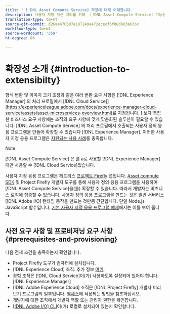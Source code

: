 ```yaml
---
title: ' [!DNL Asset Compute Service] 확장에 대해 이해합니다.'
description: 사용자 지정 자산 처리를 위해  [!DNL Asset Compute Service] 기능을 확장하는 시기와 방법.
translation-type: tm+mt
source-git-commit: d26ae470507e187249a472ececf5f08d803a636c
workflow-type: tm+mt
source-wordcount: '259'
ht-degree: 0%

---
```



# 확장성 소개 {#introduction-to-extensibilty}

형식 변환 및 이미지 크기 조정과 같은 여러 변환 요구 사항은  [!DNL Experience Manager] 의 처리 프로필에서 [!DNL Cloud Service]](https://experienceleague.adobe.com/docs/experience-manager-cloud-service/assets/asset-microservices-overview.html)로 지정됩니다. [ 보다 복잡한 비즈니스 요구 사항에는 조직의 요구 사항에 맞게 맞춤화된 솔루션이 필요할 수 있습니다. [!DNL Asset Compute Service] 의 처리 프로필에서 호출되는 사용자 정의 응용 프로그램을 만들어 확장할 수 있습니다 [!DNL Experience Manager]. 이러한 사용자 지정 응용 프로그램은 [지원되는 사용 사례](https://experienceleague.adobe.com/docs/experience-manager-cloud-service/assets/manage/asset-microservices-configure-and-use.html)를 충족합니다.

>[!NOTE]
>
>[!DNL Asset Compute Service] 은 를 a로 사용할  [!DNL Experience Manager] 때만 사용할 수  [!DNL Cloud Service]있습니다.

사용자 지정 응용 프로그램은 헤드리스 [프로젝트 Firefly](https://github.com/AdobeDocs/project-firefly) 앱입니다. [Asset compute SDK](https://github.com/adobe/asset-compute-sdk) 및 Project Firefly 개발자 도구를 통해 사용자 정의 응용 프로그램을 사용하여 [!DNL Asset Compute Service]을(를) 확장할 수 있습니다. 따라서 개발자는 비즈니스 로직에 집중할 수 있습니다. 사용자 정의 응용 프로그램을 만드는 것은 일반 서버리스 [!DNL Adobe I/O] 런타임 동작을 만드는 것만큼 간단합니다. 단일 Node.js JavaScript 함수입니다. [기본 사용자 지정 응용 프로그램 예제](https://github.com/adobe/asset-compute-example-workers/blob/master/projects/worker-basic/worker-basic.js)에서는 이를 보여 줍니다.

## 사전 요구 사항 및 프로비저닝 요구 사항 {#prerequisites-and-provisioning}

다음 전제 조건을 충족하는지 확인합니다.

* Project Firefly 도구가 컴퓨터에 설치됩니다.
* [!DNL Experience Cloud] 조직. 추가 정보 [여기](https://github.com/AdobeDocs/project-firefly/blob/master/getting_started/setup.md#acquire-access-and-credentials).
* 경험 조직은 [!DNL Cloud Service]이(가) 사용하도록 설정되어 있어야 합니다.[!DNL Experience Manager]
* [!DNL Adobe Experience Cloud] 조직은  [!DNL Project Firefly] 개발자 미리 보기 프로그램의 일부입니다. [액세스](https://github.com/AdobeDocs/project-firefly/blob/master/overview/getting_access.md)에 적용되는 방법을 참조하십시오.
* 개발자에 대한 조직에서 개발자 역할 또는 관리자 권한을 확인합니다.
* [[!DNL Adobe I/O] CLI](https://github.com/adobe/aio-cli)이(가) 로컬로 설치되어 있는지 확인합니다.

<!-- TBD for later:

* What all accesses and licenses are required?
* What all permissions are required to create, debug, and deploy custom applications?
* How do developers get access and provision the required apps?
* What is repository management?
* Anything on security and data transfer?
* What about handling personal or sensitive information?
* Custom application SLA is dependent on SLAs of various services it depends on.
* Document how the devs can get to know the KPIs of their custom applications. The KPIs are dependent on the performance at Adobe's side, amongst other things.
-->
